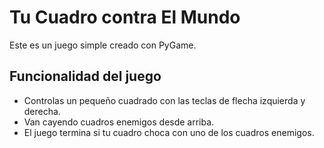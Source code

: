 # Tu Cuadro contra El Mundo
Este es un juego simple creado con PyGame.

## Funcionalidad del juego
- Controlas un pequeño cuadrado con las teclas de flecha izquierda y derecha.
- Van cayendo cuadros enemigos desde arriba.
- El juego termina si tu cuadro choca con uno de los cuadros enemigos.
